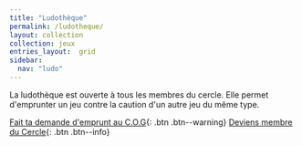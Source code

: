 ```yaml
---
title: "Ludothèque"
permalink: /ludotheque/
layout: collection
collection: jeux
entries_layout:  grid
sidebar:
  nav: "ludo"
---
```


La ludothèque est ouverte à tous les membres du cercle. Elle permet d'emprunter un jeu contre la caution d'un autre jeu du même type.

<span>

[Fait ta demande d'emprunt au C.O.G](mailto:lecercledelorbitegalactique@gmail.com){: .btn .btn--warning}
[Deviens membre du Cercle](https://www.helloasso.com/associations/le-cercle-de-l-orbite-galactique/adhesions/adhesion-membre-1-an){: .btn .btn--info}
